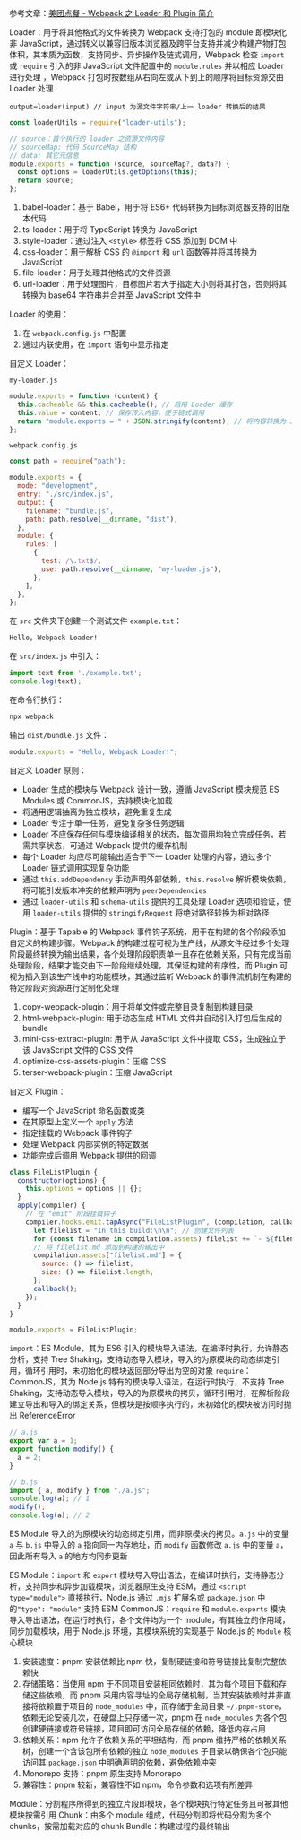 参考文章：[美团点餐 - Webpack 之 Loader 和 Plugin 简介](https://juejin.cn/post/6844903489458405390?searchId=20241117171358EFAC48295E488CE488B5)

Loader：用于将其他格式的文件转换为 Webpack 支持打包的 module 即模块化非 JavaScript，通过转义以兼容旧版本浏览器及跨平台支持并减少构建产物打包体积，其本质为函数，支持同步、异步操作及链式调用，Webpack 检查 `import` 或 `require` 引入的非 JavaScript 文件配置中的 `module.rules` 并以相应 Loader 进行处理 ，Webpack 打包时按数组从右向左或从下到上的顺序将目标资源交由 Loader 处理

```
output=loader(input) // input 为源文件字符串/上一 loader 转换后的结果
```

```js
const loaderUtils = require("loader-utils");

// source：首个执行的 loader 之资源文件内容
// sourceMap: 代码 SourceMap 结构
// data: 其它元信息
module.exports = function (source, sourceMap?, data?) {
  const options = loaderUtils.getOptions(this);
  return source;
};
```

1. babel-loader：基于 Babel，用于将 ES6+ 代码转换为目标浏览器支持的旧版本代码
2. ts-loader：用于将 TypeScript 转换为 JavaScript
3. style-loader：通过注入 `<style>` 标签将 CSS 添加到 DOM 中
4. css-loader：用于解析 CSS 的 `@import` 和 `url` 函数等并将其转换为 JavaScript
5. file-loader：用于处理其他格式的文件资源
6. url-loader：用于处理图片，目标图片若大于指定大小则将其打包，否则将其转换为 base64 字符串并合并至 JavaScript 文件中

Loader 的使用：

1. 在 `webpack.config.js` 中配置
2. 通过内联使用，在 `import` 语句中显示指定

自定义 Loader：

`my-loader.js`

```js
module.exports = function (content) {
  this.cacheable && this.cacheable(); // 启用 Loader 缓存
  this.value = content; // 保存传入内容，便于链式调用
  return "module.exports = " + JSON.stringify(content); // 将内容转换为 JavaScript 模块导出形式
};
```

`webpack.config.js`

```js
const path = require("path");

module.exports = {
  mode: "development",
  entry: "./src/index.js",
  output: {
    filename: "bundle.js",
    path: path.resolve(__dirname, "dist"),
  },
  module: {
    rules: [
      {
        test: /\.txt$/,
        use: path.resolve(__dirname, "my-loader.js"),
      },
    ],
  },
};
```

在 `src` 文件夹下创建一个测试文件 `example.txt`：

```txt
Hello, Webpack Loader!
```

在 `src/index.js` 中引入：

```js
import text from './example.txt';
console.log(text);
```

在命令行执行：

```bash
npx webpack
```

输出 `dist/bundle.js` 文件：

```js
module.exports = "Hello, Webpack Loader!";
```

自定义 Loader 原则：

- Loader 生成的模块与 Webpack 设计一致，遵循 JavaScript 模块规范 ES Modules 或 CommonJS，支持模块化加载
- 将通用逻辑抽离为独立模块，避免重复生成
- Loader 专注于单一任务，避免复杂多任务逻辑
- Loader 不应保存任何与模块编译相关的状态，每次调用均独立完成任务，若需共享状态，可通过 Webpack 提供的缓存机制
- 每个 Loader 均应尽可能输出适合于下一 Loader 处理的内容，通过多个 Loader 链式调用实现复杂功能
- 通过 `this.addDependency` 手动声明外部依赖，`this.resolve` 解析模块依赖，将可能引发版本冲突的依赖声明为 `peerDependencies`
- 通过 `loader-utils` 和 `schema-utils` 提供的工具处理 Loader 选项和验证，使用 `loader-utils` 提供的 `stringifyRequest` 将绝对路径转换为相对路径

Plugin：基于 Tapable 的 Webpack 事件钩子系统，用于在构建的各个阶段添加自定义的构建步骤。Webpack 的构建过程可视为生产线，从源文件经过多个处理阶段最终转换为输出结果，各个处理阶段职责单一且存在依赖关系，只有完成当前处理阶段，结果才能交由下一阶段继续处理，其保证构建的有序性，而 Plugin 可视为插入到该生产线中的功能模块，其通过监听 Webpack 的事件流机制在构建的特定阶段对资源进行定制化处理

1. copy-webpack-plugin：用于将单文件或完整目录复制到构建目录
2. html-webpack-plugin: 用于动态生成 HTML 文件并自动引入打包后生成的 bundle
3. mini-css-extract-plugin: 用于从 JavaScript 文件中提取 CSS，生成独立于该 JavaScript 文件的 CSS 文件
4. optimize-css-assets-plugin：压缩 CSS
5. terser-webpack-plugin：压缩 JavaScript

自定义 Plugin：

- 编写一个 JavaScript 命名函数或类
- 在其原型上定义一个 `apply` 方法
- 指定挂载的 Webpack 事件钩子
- 处理 Webpack 内部实例的特定数据
- 功能完成后调用 Webpack 提供的回调

```js
class FileListPlugin {
  constructor(options) {
    this.options = options || {};
  }
  apply(compiler) {
    // 在 "emit" 阶段挂载钩子
    compiler.hooks.emit.tapAsync("FileListPlugin", (compilation, callback) => {
      let filelist = "In this build:\n\n"; // 创建文件列表
      for (const filename in compilation.assets) filelist += `- ${filename}\n`;
      // 将 filelist.md 添加到构建的输出中
      compilation.assets["filelist.md"] = {
        source: () => filelist,
        size: () => filelist.length,
      };
      callback();
    });
  }
}

module.exports = FileListPlugin;
```

`import`：ES Module，其为 ES6 引入的模块导入语法，在编译时执行，允许静态分析，支持 Tree Shaking，支持动态导入模块，导入的为原模块的动态绑定引用，循环引用时，未初始化的模块返回部分导出为空的对象
`require`：CommonJS，其为 Node.js 特有的模块导入语法，在运行时执行，不支持 Tree Shaking，支持动态导入模块，导入的为原模块的拷贝，循环引用时，在解析阶段建立导出和导入的绑定关系，但模块是按顺序执行的，未初始化的模块被访问时抛出 ReferenceError

```js
// a.js
export var a = 1;
export function modify() {
  a = 2;
}

// b.js
import { a, modify } from "./a.js";
console.log(a); // 1
modify();
console.log(a); // 2
```

ES Module 导入的为原模块的动态绑定引用，而非原模块的拷贝。`a.js` 中的变量 `a` 与 `b.js` 中导入的 `a` 指向同一内存地址，而 `modify` 函数修改 `a.js` 中的变量 `a`，因此所有导入 `a` 的地方均同步更新

ES Module：`import` 和 `export` 模块导入导出语法，在编译时执行，支持静态分析，支持同步和异步加载模块，浏览器原生支持 ESM，通过 `<script type="module">` 直接执行，Node.js 通过 `.mjs` 扩展名或 `package.json` 中的`"type": "module"` 支持 ESM
CommonJS：`require` 和 `module.exports` 模块导入导出语法，在运行时执行，各个文件均为一个 module，有其独立的作用域，同步加载模块，用于 Node.js 环境，其模块系统的实现基于 Node.js 的 `Module` 核心模块

1. 安装速度：pnpm 安装依赖比 npm 快，复制硬链接和符号链接比复制完整依赖快
2. 存储策略：当使用 npm 于不同项目安装相同依赖时，其为每个项目下载和存储这些依赖，而 pnpm 采用内容寻址的全局存储机制，当其安装依赖时并非直接将依赖置于项目的 `node_modules` 中，而存储于全局目录 `~/.pnpm-store`，依赖无论安装几次，在硬盘上只存储一次，pnpm 在 `node_modules` 为各个包创建硬链接或符号链接，项目即可访问全局存储的依赖，降低内存占用
3. 依赖关系：npm 允许子依赖关系的平坦结构，而 pnpm 维持严格的依赖关系树，创建一个含该包所有依赖的独立 `node_modules` 子目录以确保各个包只能访问其 `package.json` 中明确声明的依赖，避免依赖冲突
4. Monorepo 支持：pnpm 原生支持 Monorepo
5. 兼容性：pnpm 较新，兼容性不如 npm，命令参数和选项有所差异

Module：分割程序所得到的独立片段即模块，各个模块执行特定任务且可被其他模块按需引用
Chunk：由多个 module 组成，代码分割即将代码分割为多个 chunks，按需加载对应的 chunk
Bundle：构建过程的最终输出
